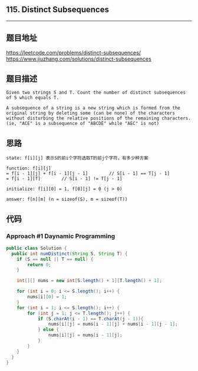 ## 115. Distinct Subsequences

----
## 题目地址

https://leetcode.com/problems/distinct-subsequences/
https://www.jiuzhang.com/solutions/distinct-subsequences

## 题目描述

```text
Given two strings S and T. Count the number of distinct subsequences of S which equals T.

A subsequence of a string is a new string which is formed from the original string by deleting some (can be none) of the characters without disturbing the relative positions of the remaining characters. (ie, "ACE" is a subsequence of "ABCDE" while "AEC" is not)
```

## 思路

```text
state: f[i][j] 表示S的前i个字符选取T的前j个字符，有多少种方案

function: f[i][j] 
= f[i - 1][j] + f[i - 1][j - 1]        // S[i - 1] == T[j - 1]
= f[i - 1][f]        // S[i - 1] != T[j - 1]

initialize: f[i][0] = 1, f[0][j] = 0 (j > 0)

answer: f[n][m] (n = sizeof(S), m = sizeof(T))
```

## 代码

### Approach #1 Daynamic Programming

```java
public class Solution {
  public int numDistinct(String S, String T) {
    if (S == null || T == null) {
        return 0;
    }

    int[][] nums = new int[S.length() + 1][T.length() + 1];

    for (int i = 0; i <= S.length(); i++) {
        nums[i][0] = 1;
    }
    for (int i = 1; i <= S.length(); i++) {
        for (int j = 1; j <= T.length(); j++) {
            if (S.charAt(i - 1) == T.charAt(j - 1)){
                nums[i][j] = nums[i - 1][j] + nums[i - 1][j - 1];
            } else {
                nums[i][j] = nums[i - 1][j];
            }
        }
    }
  }
}
```

